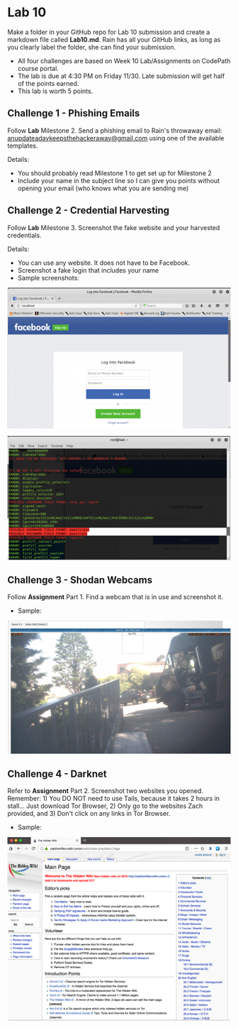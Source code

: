 # Lab 10

Make a folder in your GitHub repo for Lab 10 submission and create a markdown file called **Lab10.md**. Rain has all your GitHub links, as long as you clearly label the folder, she can find your submission. 

* All four challenges are based on Week 10 Lab/Assignments on CodePath course portal. 
* The lab is due at 4:30 PM on Friday 11/30. Late submission will get half of the points earned.
* This lab is worth 5 points.

## Challenge 1 - Phishing Emails

Follow **Lab** Milestone 2. Send a phishing email to Rain's throwaway email: anupdateadaykeepsthehackeraway@gmail.com using one of the available templates.

Details:

* You should probably read Milestone 1 to get set up for Milestone 2
* Include your name in the subject line so I can give you points without opening your email (who knows what you are sending me)

## Challenge 2 - Credential Harvesting

Follow **Lab** Milestone 3. Screenshot the fake website and your harvested credentials. 

Details:

* You can use any website. It does not have to be Facebook.
* Screenshot a fake login that includes your name
* Sample screenshots:

![Fake Website](https://github.com/rainwyr/ist590/blob/master/fakebook.png)

![Harvest](https://github.com/rainwyr/ist590/blob/master/credential_harvest.png)


## Challenge 3 - Shodan Webcams

Follow **Assignment** Part 1. Find a webcam that is in use and screenshot it.

* Sample:

![Webcam](https://github.com/rainwyr/ist590/blob/master/webcam.png)

## Challenge 4 - Darknet

Refer to **Assignment** Part 2. Screenshot two websites you opened. Remember: 1) You DO NOT need to use Tails, because it takes 2 hours in stall... Just download Tor Browser, 2) Only go to the websites Zach provided, and 3) Don't click on any links in Tor Browser.

* Sample: 

![HiddenWiki](https://github.com/rainwyr/ist590/blob/master/hidden_wiki.png)

